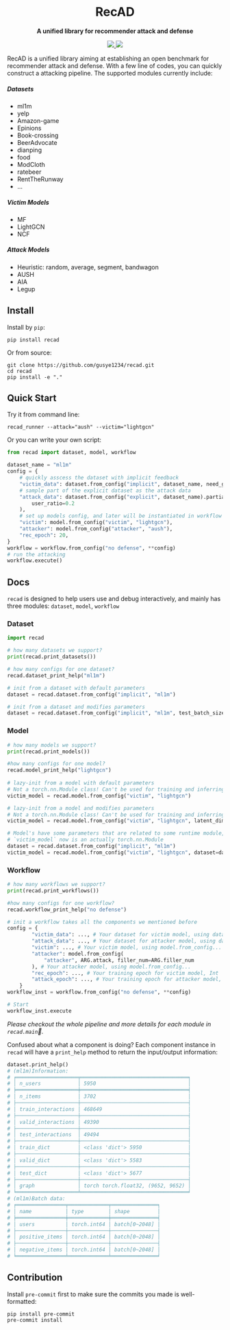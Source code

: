 <div align="center">
  <h1>RecAD</h1>
  <p><strong>A unified library for recommender attack and defense</strong></p>
    <p>
    <a href="https://github.com/gusye1234/recad/actions?query=workflow%3Atest">
      <img src="https://github.com/gusye1234/recad/actions/workflows/demo.yaml/badge.svg">
    </a>
    <a href="https://pypi.org/project/recad/">
      <img src="https://img.shields.io/pypi/v/recad.svg">
    </a>
  </p>
</div>

RecAD is a unified library aiming at establishing an open benchmark for recommender attack and defense. With a few line of codes, you can quickly construct a attacking pipeline. The supported modules currently include:

##### Datasets

* ml1m
* yelp
* Amazon-game
* Epinions
* Book-crossing
* BeerAdvocate
* dianping
* food
* ModCloth
* ratebeer
* RentTheRunway
* ...

##### Victim Models

* MF
* LightGCN
* NCF

##### Attack Models

* Heuristic: random, average, segment, bandwagon
* AUSH
* AIA
* Legup

## Install 

Install by `pip`:

```
pip install recad
```

Or from source:

```
git clone https://github.com/gusye1234/recad.git
cd recad
pip install -e "."
```

## Quick Start

Try it from command line:
```
recad_runner --attack="aush" --victim="lightgcn"
```

Or you can write your own script:
```python
from recad import dataset, model, workflow

dataset_name = "ml1m"
config = {
    # quickly asscess the dataset with implicit feedback
    "victim_data": dataset.from_config("implicit", dataset_name, need_graph=True),
    # sample part of the explicit dataset as the attack data
    "attack_data": dataset.from_config("explicit", dataset_name).partial_sample(
        user_ratio=0.2
    ),
    # set up models config, and later will be instantiated in workflow
    "victim": model.from_config("victim", "lightgcn"),
    "attacker": model.from_config("attacker", "aush"),
    "rec_epoch": 20,
}
workflow = workflow.from_config("no defense", **config)
# run the attacking
workflow.execute()
```

## Docs

`recad` is designed to help users use and debug interactively, and mainly has three modules: `dataset`, `model`, `workflow`

### Dataset

```python
import recad

# how many datasets we support?
print(recad.print_datasets())

# how many configs for one dataset?
recad.dataset_print_help("ml1m")

# init from a dataset with default parameters
dataset = recad.dataset.from_config("implicit", "ml1m")

# init from a dataset and modifies parameters
dataset = recad.dataset.from_config("implicit", "ml1m", test_batch_size=50, device="cuda")
```

### Model

```python
# how many models we support?
print(recad.print_models())

#how many configs for one model?
recad.model_print_help("lightgcn")
  
# lazy-init from a model with default parameters
# Not a torch.nn.Module class! Can't be used for training and inferring
victim_model = recad.model.from_config("victim", "lightgcn")

# lazy-init from a model and modifies parameters
# Not a torch.nn.Module class! Can't be used for training and inferring
victim_model = recad.model.from_config("victim", "lightgcn", latent_dim_rec=256, lightGCN_n_layers=2)

# Model's have some parameters that are related to some runtime module, e.g. dataset
# `victim_model` now is an actually torch.nn.Module 
dataset = recad.dataset.from_config("implicit", "ml1m")
victim_model = recad.model.from_config("victim", "lightgcn", dataset=dataset).I()
```

### Workflow

```python
# how many workflows we support?
print(recad.print_workflows())

#how many configs for one workflow?
recad.workflow_print_help("no defense")

# init a workflow takes all the components we mentioned before
config = {
        "victim_data": ..., # Your dataset for victim model, using dataset.from_config...
        "attack_data": ..., # Your dataset for attacker model, using dataset.from_config...
        "victim": ..., # Your victim model, using model.from_config...
        "attacker": model.from_config(
            "attacker", ARG.attack, filler_num=ARG.filler_num
        ), # Your attacker model, using model.from_config...
        "rec_epoch": ..., # Your training epoch for victim model, Int
        "attack_epoch": ..., # Your training epoch for attacker model, Int
    }
workflow_inst = workflow.from_config("no defense", **config)

# Start
workflow_inst.execute
```

*Please checkout the whole pipeline and more details for each module in `recad.main`🤗.*

Confused about what a component is doing? Each component instance in `recad`  will have a `print_help` method to return the input/output information:

```python
dataset.print_help()
# (ml1m)Information:
# ╒════════════════════╤═══════════════════════════════════╕
# │ n_users            │ 5950                              │
# ╞════════════════════╪═══════════════════════════════════╡
# │ n_items            │ 3702                              │
# ├────────────────────┼───────────────────────────────────┤
# │ train_interactions │ 468649                            │
# ├────────────────────┼───────────────────────────────────┤
# │ valid_interactions │ 49390                             │
# ├────────────────────┼───────────────────────────────────┤
# │ test_interactions  │ 49494                             │
# ├────────────────────┼───────────────────────────────────┤
# │ train_dict         │ <class 'dict'> 5950               │
# ├────────────────────┼───────────────────────────────────┤
# │ valid_dict         │ <class 'dict'> 5583               │
# ├────────────────────┼───────────────────────────────────┤
# │ test_dict          │ <class 'dict'> 5677               │
# ├────────────────────┼───────────────────────────────────┤
# │ graph              │ torch torch.float32, (9652, 9652) │
# ╘════════════════════╧═══════════════════════════════════╛
# (ml1m)Batch data:
# ╒════════════════╤═════════════╤═══════════════╕
# │ name           │ type        │ shape         │
# ╞════════════════╪═════════════╪═══════════════╡
# │ users          │ torch.int64 │ batch[0~2048] │
# ├────────────────┼─────────────┼───────────────┤
# │ positive_items │ torch.int64 │ batch[0~2048] │
# ├────────────────┼─────────────┼───────────────┤
# │ negative_items │ torch.int64 │ batch[0~2048] │
# ╘════════════════╧═════════════╧═══════════════╛
```

## Contribution

Install `pre-commit` first to make sure the commits you made is well-formatted:

```shell
pip install pre-commit
pre-commit install
```
